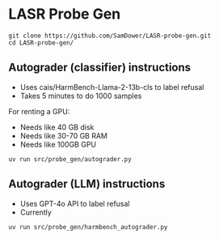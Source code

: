 # LASR Probe Gen

```
git clone https://github.com/SamDower/LASR-probe-gen.git
cd LASR-probe-gen/
```

## Autograder (classifier) instructions

- Uses cais/HarmBench-Llama-2-13b-cls to label refusal
- Takes 5 minutes to do 1000 samples

For renting a GPU:
- Needs like 40 GB disk
- Needs like 30-70 GB RAM
- Needs like 100GB GPU

```
uv run src/probe_gen/autograder.py
```


## Autograder (LLM) instructions

- Uses GPT-4o API to label refusal
- Currently 

```
uv run src/probe_gen/harmbench_autograder.py
```